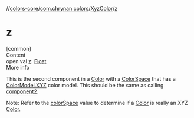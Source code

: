 //[colors-core](../../../index.md)/[com.chrynan.colors](../index.md)/[XyzColor](index.md)/[z](z.md)



# z  
[common]  
Content  
open val [z](z.md): [Float](https://kotlinlang.org/api/latest/jvm/stdlib/kotlin/-float/index.html)  
More info  


This is the second component in a [Color](../-color/index.md) with a [ColorSpace](../../com.chrynan.colors.space/-color-space/index.md) that has a [ColorModel.XYZ](../../com.chrynan.colors.space/-color-model/-x-y-z/index.md) color model. This should be the same as calling [component2](../../../../colors-core/com.chrynan.colors/-xyz-color/component2.md).



Note: Refer to the [colorSpace](index.md#%5Bcom.chrynan.colors%2FXyzColor%2FcolorSpace%2F%23%2FPointingToDeclaration%2F%5D%2FProperties%2F988389714) value to determine if a [Color](../-color/index.md) is really an XYZ [Color](../-color/index.md).

  



